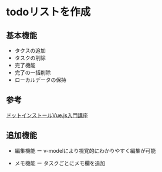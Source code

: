 # todoリストを作成

## 基本機能

  * タクスの追加
  * タスクの削除
  * 完了機能
  * 完了の一括削除
  * ローカルデータの保持


## 参考  
[ドットインストールVue.js入門講座](https://dotinstall.com/lessons/basic_vuejs_v2)


## 追加機能

  * 編集機能 ー v-modelにより視覚的にわかりやすく編集が可能
  
  * メモ機能 ー タスクごとにメモ欄を追加
